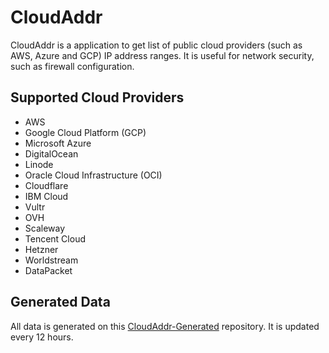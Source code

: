 # CloudAddr
CloudAddr is a application to get list of public cloud providers (such as AWS, Azure and GCP) IP address ranges. It is useful for network security, such as firewall configuration.

## Supported Cloud Providers
- AWS
- Google Cloud Platform (GCP)
- Microsoft Azure
- DigitalOcean
- Linode
- Oracle Cloud Infrastructure (OCI)
- Cloudflare
- IBM Cloud
- Vultr
- OVH
- Scaleway
- Tencent Cloud
- Hetzner
- Worldstream
- DataPacket

## Generated Data
All data is generated on this [CloudAddr-Generated](https://github.com/hyperxpro/CloudAddr-Generated) repository.
It is updated every 12 hours.
